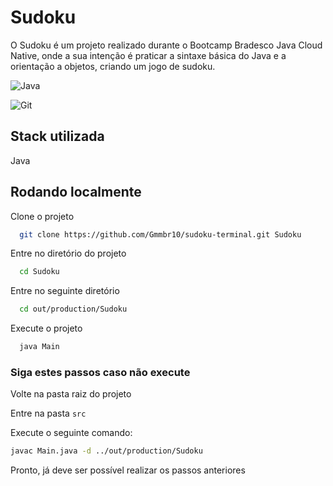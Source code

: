 # Sudoku

O Sudoku é um projeto realizado durante o Bootcamp Bradesco Java Cloud Native, onde a sua intenção é praticar a sintaxe básica do Java e a orientação a objetos, criando um jogo de sudoku.

![Java](https://img.shields.io/badge/java-%23ED8B00.svg?style=for-the-badge&logo=openjdk&logoColor=white)

![Git](https://img.shields.io/badge/GIT-E44C30?style=for-the-badge&logo=git&logoColor=white)

## Stack utilizada

Java

## Rodando localmente

Clone o projeto

```bash
  git clone https://github.com/Gmmbr10/sudoku-terminal.git Sudoku
```

Entre no diretório do projeto

```bash
  cd Sudoku
```

Entre no seguinte diretório

```bash
  cd out/production/Sudoku
```

Execute o projeto

```bash
  java Main
```

### Siga estes passos caso não execute

Volte na pasta raiz do projeto

Entre na pasta `src`

Execute o seguinte comando:

```bash
javac Main.java -d ../out/production/Sudoku
```

Pronto, já deve ser possível realizar os passos anteriores

